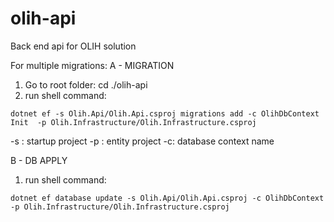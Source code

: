 # olih-api

Back end api for OLIH solution

For multiple migrations:
A - MIGRATION
1. Go to root folder: cd ./olih-api
2. run shell command:

```
dotnet ef -s Olih.Api/Olih.Api.csproj migrations add -c OlihDbContext  Init  -p Olih.Infrastructure/Olih.Infrastructure.csproj
```

-s : startup project
-p : entity project
-c: database context name

B - DB APPLY

1. run shell command:
```
dotnet ef database update -s Olih.Api/Olih.Api.csproj -c OlihDbContext  -p Olih.Infrastructure/Olih.Infrastructure.csproj
```